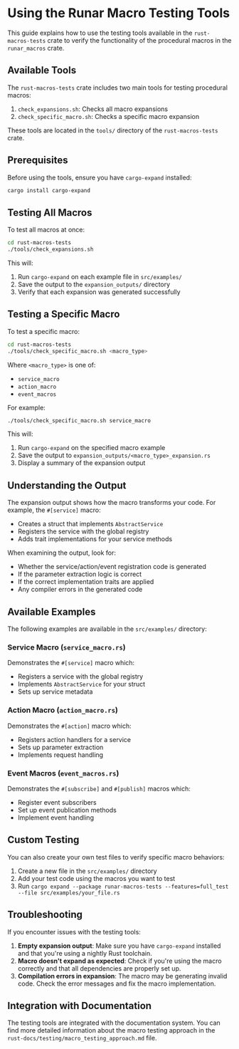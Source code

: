 # Using the Runar Macro Testing Tools

This guide explains how to use the testing tools available in the `rust-macros-tests` crate to verify the functionality of the procedural macros in the `runar_macros` crate.

## Available Tools

The `rust-macros-tests` crate includes two main tools for testing procedural macros:

1. `check_expansions.sh`: Checks all macro expansions
2. `check_specific_macro.sh`: Checks a specific macro expansion

These tools are located in the `tools/` directory of the `rust-macros-tests` crate.

## Prerequisites

Before using the tools, ensure you have `cargo-expand` installed:

```bash
cargo install cargo-expand
```

## Testing All Macros

To test all macros at once:

```bash
cd rust-macros-tests
./tools/check_expansions.sh
```

This will:
1. Run `cargo-expand` on each example file in `src/examples/`
2. Save the output to the `expansion_outputs/` directory
3. Verify that each expansion was generated successfully

## Testing a Specific Macro

To test a specific macro:

```bash
cd rust-macros-tests
./tools/check_specific_macro.sh <macro_type>
```

Where `<macro_type>` is one of:
- `service_macro`
- `action_macro`
- `event_macros`

For example:

```bash
./tools/check_specific_macro.sh service_macro
```

This will:
1. Run `cargo-expand` on the specified macro example
2. Save the output to `expansion_outputs/<macro_type>_expansion.rs`
3. Display a summary of the expansion output

## Understanding the Output

The expansion output shows how the macro transforms your code. For example, the `#[service]` macro:

- Creates a struct that implements `AbstractService`
- Registers the service with the global registry
- Adds trait implementations for your service methods

When examining the output, look for:
- Whether the service/action/event registration code is generated
- If the parameter extraction logic is correct
- If the correct implementation traits are applied
- Any compiler errors in the generated code

## Available Examples

The following examples are available in the `src/examples/` directory:

### Service Macro (`service_macro.rs`)

Demonstrates the `#[service]` macro which:
- Registers a service with the global registry
- Implements `AbstractService` for your struct
- Sets up service metadata

### Action Macro (`action_macro.rs`)

Demonstrates the `#[action]` macro which:
- Registers action handlers for a service
- Sets up parameter extraction
- Implements request handling

### Event Macros (`event_macros.rs`)

Demonstrates the `#[subscribe]` and `#[publish]` macros which:
- Register event subscribers
- Set up event publication methods
- Implement event handling

## Custom Testing

You can also create your own test files to verify specific macro behaviors:

1. Create a new file in the `src/examples/` directory
2. Add your test code using the macros you want to test
3. Run `cargo expand --package runar-macros-tests --features=full_test --file src/examples/your_file.rs`

## Troubleshooting

If you encounter issues with the testing tools:

1. **Empty expansion output**: Make sure you have `cargo-expand` installed and that you're using a nightly Rust toolchain.
2. **Macro doesn't expand as expected**: Check if you're using the macro correctly and that all dependencies are properly set up.
3. **Compilation errors in expansion**: The macro may be generating invalid code. Check the error messages and fix the macro implementation.

## Integration with Documentation

The testing tools are integrated with the documentation system. You can find more detailed information about the macro testing approach in the `rust-docs/testing/macro_testing_approach.md` file. 